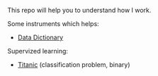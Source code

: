 This repo will help you to understand how I work.
  
Some instruments which helps:
  - <a href="https://github.com/datalanas/Jupyter_notebooks_to_share/blob/master/Titanic_What_is_DataDictionary.ipynb" rel="noopener" target="_blank">Data Dictionary</a>

Supervized learning:
  - <a href="https://github.com/datalanas/Jupyter_notebooks_to_share/blob/master/Titanic_Prediction_of_binary_events.ipynb" rel="noopener" target="_blank">Titanic</a> (classification problem, binary)
